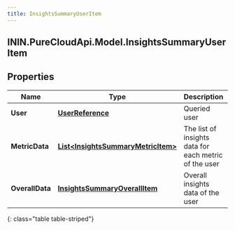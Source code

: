 ```yaml
---
title: InsightsSummaryUserItem
---
```

## ININ.PureCloudApi.Model.InsightsSummaryUserItem

## Properties

|Name | Type | Description | Notes|
|------------ | ------------- | ------------- | -------------|
| **User** | [**UserReference**](UserReference.html) | Queried user | [optional] |
| **MetricData** | [**List&lt;InsightsSummaryMetricItem&gt;**](InsightsSummaryMetricItem.html) | The list of insights data for each metric of the user | [optional] |
| **OverallData** | [**InsightsSummaryOverallItem**](InsightsSummaryOverallItem.html) | Overall insights data of the user | [optional] |
{: class="table table-striped"}


